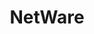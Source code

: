 ---
title: NetWare
desc: 'NetWare is a computer network operating system developed by Novell, Inc.'
_links:
  self:
    href: /os/netware/
---